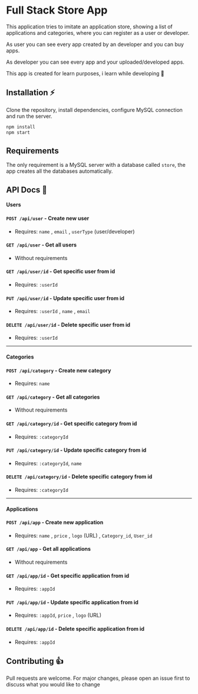 # Full Stack Store App

This application tries to imitate an application store, showing a list of applications and categories, where you can register as a user or developer.

As user you can see every app created by an developer and you can buy apps.

As developer you can see every app and your uploaded/developed apps.

This app is created for learn purposes, i learn while developing 📘

## Installation ⚡

Clone the repository, install dependencies, configure MySQL connection and run the server.

```bash
npm install
npm start
```

## Requirements

The only requirement is a MySQL server with a database called `store`, the app creates all the databases automatically.

## API Docs 🐺

#### Users

#### `POST /api/user` - Create new user

- Requires: `name` , `email` , `userType` (user/developer)

#### `GET /api/user` - Get all users

- Without requirements

#### `GET /api/user/id` - Get specific user from id

- Requires: `:userId`

#### `PUT /api/user/id` - Update specific user from id

- Requires: `:userId` , `name` , `email`

#### `DELETE /api/user/id` - Delete specific user from id

- Requires: `:userId`

---

#### Categories

#### `POST /api/category` - Create new category

- Requires: `name`

#### `GET /api/category` - Get all categories

- Without requirements

#### `GET /api/category/id` - Get specific category from id

- Requires: `:categoryId`

#### `PUT /api/category/id` - Update specific category from id

- Requires: `:categoryId`, `name`

#### `DELETE /api/category/id` - Delete specific category from id

- Requires: `:categoryId`

---

#### Applications

#### `POST /api/app` - Create new application

- Requires: `name` , `price` , `logo` (URL) , `Category_id`, `User_id`

#### `GET /api/app` - Get all applications

- Without requirements

#### `GET /api/app/id` - Get specific application from id

- Requires: `:appId`

#### `PUT /api/app/id` - Update specific application from id

- Requires: `:appId`, `price` , `logo` (URL)

#### `DELETE /api/app/id` - Delete specific application from id

- Requires: `:appId`

## Contributing 👍

Pull requests are welcome. For major changes, please open an issue first to discuss what you would like to change
